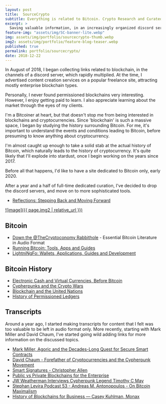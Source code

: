 ```yaml
---
layout: post
title:  SourceCrypto 
subtitle: Everything is related to Bitcoin. Crypto Research and Curated Lists. 
excerpt: >
  Saving valuable information, in an increasingly organized discord server with 170+ channels with links organized by topic.
feature-img: "assets/img/SC-banner-lite.webp"
img: assets/img/portfolio/sourcecrypto-thumb.webp
img2: assets/img/portfolio/feature-blog-teaser.webp
published: true
permalink: portfolio/sourcecrypto/
date: 2018-12-22
---
```


In August of 2018, I began collecting links related to blockchain, in the channels of a discord server, which rapidly multiplied. At the time, I advertised content creation services on a popular freelance site, attracting mostly enterprise blockchain types.

Personally, I never found permissioned blockchains very interesting. However, I enjoy getting paid to learn. I also appreciate learning about the market through the eyes of my clients.

I'm a Bitcoiner at heart, but that doesn't stop me from being interested in blockchains and cryptocurrencies. Since 'blockchain' is such a massive space, I began by studying the history surrounding Bitcoin. For me, it's important to understand the events and conditions leading to Bitcoin, before presuming to know anything about cryptocurrency. 

I'm almost caught up enough to take a solid stab at the actual history of Bitcoin, which naturally leads to the history of cryptocurrency. It's quite likely that I'll explode into stardust, once I begin working on the years since 2017.

Before all that happens, I'd like to have a site dedicated to Bitcoin only, early 2020.

After a year and a half of full-time dedicated curation, I've decided to drop the discord servers, and move on to more sophisticated tools.

* [Reflections: Stepping Back and Moving Forward](https://sourcecrypto.pub/posts/recap/)

[![image]({{ page.img2 | relative_url }})](https://sourcecrypto.pub)

## Bitcoin

* [Down the @TheCryptoconomy Rabbithole](https://sourcecrypto.pub/posts/Bitcoin/thecryptoconomy-podcast-deep-dive/) - Essential Bitcoin Literature in Audio Format
* [Running Bitcoin: Tools, Apps and Guides](https://sourcecrypto.pub/posts/Bitcoin/practical/)
* [LightniNgFo: Wallets, Applications, Guides and Development](https://sourcecrypto.pub/posts/Bitcoin/lightning/)

## Bitcoin History

* [Electronic Cash and Virtual Currencies, Before Bitcoin](https://sourcecrypto.pub/posts/Bitcoin/pre-history/electronic-cash/)
* [Cypherpunks and the Crypto Wars](https://sourcecrypto.pub/posts/Bitcoin/pre-history/cypherpunks/)
* [Blockchain and the United Nations](https://sourcecrypto.pub/posts/history/united-nations/)
* [History of Permissioned Ledgers](https://sourcecrypto.pub/posts/history/permissioned/)

## Transcripts

Around a year ago, I started making transcripts for content that I felt was too valuable to be left in audio format only. More recently, starting with Mark Miller and David Chaum, I've started going wild adding links for more information on the discussed topics.

* [Mark Miller, Agoric and the Decades-Long Quest for Secure Smart Contracts](https://sourcecrypto.pub/posts/agoric/mark-miller-agoric-epicenter/)
* [David Chaum - Forefather of Cryptocurrencies and the Cypherpunk Movement](https://sourcecrypto.pub/posts/Bitcoin/pre-history/chaum-forefather-cypherpunk-cryptocurrency/)
* [Smart Signatures - Christopher Allen](https://sourcecrypto.pub/posts/transcripts/smart-signatures-christopher-allen/)
* [Public vs Private Blockchains for the Enterprise](https://sourcecrypto.pub/posts/transcripts/public-private-blockchain-wolpert-gendal-brown/)
* [JW Weatherman Interviews Cypherpunk Legend Timothy C May](https://sourcecrypto.pub/posts/transcripts/JW-Weatherman-Interview-Tim-May/)
* [Stephan Levira Podcast 53 - Andreas M. Antonopoulos - On Bitcoin Maximalism](https://sourcecrypto.pub/posts/transcripts/SLP53-Livera-Antonopolis-Maximalism-Transcript/)
* [History of Blockchains for Business — Casey Kuhlman, Monax](https://sourcecrypto.pub/posts/transcripts/blockchain-business-history/)

